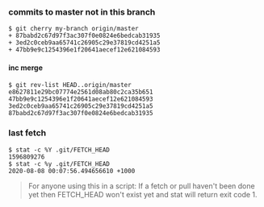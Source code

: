 
### commits to master not in this branch
```
$ git cherry my-branch origin/master
+ 87babd2c67d97f3ac307f0e0824e6bedcab31935
+ 3ed2c0ceb9aa65741c26905c29e37819cd4251a5
+ 47bb9e9c1254396e1f20641aecef12e621084593
```

#### inc merge
```
$ git rev-list HEAD..origin/master
e8627811e29bc07774e2561d08ab80c2ca35b651
47bb9e9c1254396e1f20641aecef12e621084593
3ed2c0ceb9aa65741c26905c29e37819cd4251a5
87babd2c67d97f3ac307f0e0824e6bedcab31935
```

### last fetch
```
$ stat -c %Y .git/FETCH_HEAD
1596809276
$ stat -c %y .git/FETCH_HEAD
2020-08-08 00:07:56.494656610 +1000
```
> For anyone using this in a script: If a fetch or pull haven't been done yet then FETCH_HEAD won't exist yet and stat will return exit code 1.

